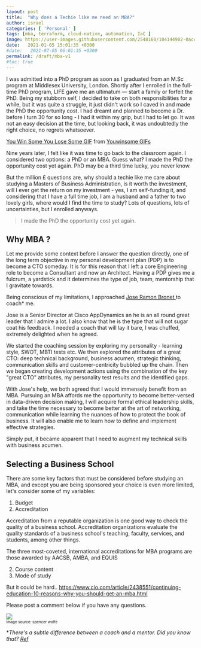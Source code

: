 ```yaml
---
layout: post
title:  "Why does a Techie like me need an MBA?"
author: israel
categories: [ 'Personal' ]
tags: [mba, terraform, cloud-native, automation, IaC ]
image: https://user-images.githubusercontent.com/2548160/104144902-0acc0800-53bd-11eb-9726-51c18c03f9be.jpg
date:   2021-01-05 15:01:35 +0300
#date:   2021-07-05 06:01:35 +0300
permalink: /draft/mba-v1
#toc: true
---
```


I was admitted into a PhD program as soon as I graduated from an M.Sc program at Middlesex University, London. Shortly after I enrolled in the full-time PhD program, LIFE gave me an ultimatum — start a family or forfeit the PhD. Being my stubborn self, I decided to take on both responsibilities for a while, but it was quite a struggle, it just didn't work so I caved in and made the PhD the opportunity cost. I had dreamt and planned to become a Dr. before I turn 30 for so long - I had it within my grip, but I had to let go. It was not an easy decision at the time, but looking back, it was undoubtedly the right choice, no regrets whatsoever.

<div class="tenor-gif-embed" data-postid="15727599" data-share-method="host" data-width="100%" data-aspect-ratio="1.908045977011494"><a href="https://tenor.com/view/you-win-some-you-lose-some-movie-pops-john-witherspoon-gif-15727599">You Win Some You Lose Some GIF</a> from <a href="https://tenor.com/search/youwinsome-gifs">Youwinsome GIFs</a></div><script type="text/javascript" async src="https://tenor.com/embed.js"></script>

Nine years later, I felt like it was time to go back to the classroom again. I considered two options: a PhD or an MBA. Guess what? I made the PhD the opportunity cost yet again. PhD may be a third time lucky, you never know.

But the million £ questions are, why should a techie like me care about studying a Masters of Business Administration, is it worth the investment, will I ever get the return on my investment - yes, I am self-funding it, and considering that I have a full time job, I am a husband and a father to two lovely girls, where would I find the time to study?  Lots of questions, lots of uncertainties, but I enrolled anyways. 

> I made the PhD the opportunity cost yet again.

## Why MBA ? 

Let me provide some context before I answer the question directly, one of the long term objective in my personal development plan (PDP) is to become a CTO someday. It is for this reason that I left a core Engineering role to become a Consultant and now an Architect. Having a PDP gives me a fulcrum, a yardstick and it determines the type of job, team, mentorship that I gravitate towards.

Being conscious of my limitations, I approached <a href="https://uk.linkedin.com/in/jrbronet" target="_blank"> Jose Ramon Bronet </a> to coach* me. 

Jose is a Senior Director at Cisco AppDynamics an he is an all round great leader that I admire a lot. I also know that he is the type that will not sugar coat his feedback. I needed a coach that will lay it bare, I was chuffed, extremely delighted when he agreed.  

We started the coaching session by exploring my personality - learning style, SWOT, MBTI tests etc. We then explored the attributes of a great CTO:  deep technical background, business acumen, strategic thinking, communication skills and customer-centricity bubbled up the chain. Then we began creating development actions using the combination of the key "great CTO" attributes, my personality test results and the identified gaps.

With Jose's help, we both agreed that I would immensely benefit from an MBA. Pursuing an MBA affords me the opportunity to become better-versed in data-driven decision making, I will acquire formal ethical leadership skills, and take the time necessary to become better at the art of networking, communication while learning the nuances of how to protect the book of business. It will also enable me to learn how to define and implement effective strategies.

Simply put, it became apparent that I need to augment my technical skills with business acumen.

## Selecting a Business School 

There are some key factors that must be considered before studying an MBA, and except you are being sponsored your choice is even more limited, let's consider some of my variables: 

1. Budget 
2. Accreditation 

Accreditation from a reputable organization is one good way to check the quality of a business school. Accreditation organizations evaluate the quality standards of a business school's teaching, faculty, services, and students, among other things.

The three most-coveted, international accreditations for MBA programs are those awarded by AACSB, AMBA, and EQUIS

2. Course content
3. Mode of study  

But it could be hard.. 
https://www.cio.com/article/2438551/continuing-education-10-reasons-why-you-should-get-an-mba.html

Please post a comment below if you have any questions.



<p class="aligncenter">
<img class="lazyimg" src="https://user-images.githubusercontent.com/2548160/104129572-4dadc180-5364-11eb-9e1f-d4ff38d46513.jpg"/> 
<br>
 <font size="-3"> Image source: spencer wolfe   </font>
</p>


*_There's a subtle difference between a coach and a mentor. Did you know that?  <a href="https://www.kent.edu/yourtrainingpartner/know-difference-between-coaching-and-mentoring#:~:text=Coaching%20is%20more%20performance%20driven,holistic%20approach%20to%20career%20development." target="_blank"> Ref_</a>
